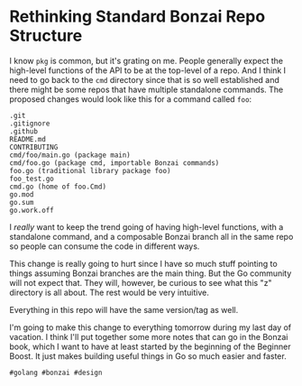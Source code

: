 # Rethinking Standard Bonzai Repo Structure

I know `pkg` is common, but it's grating on me. People generally expect
the high-level functions of the API to be at the top-level of a repo.
And I think I need to go back to the `cmd` directory since that is so
well established and there might be some repos that have multiple
standalone commands. The proposed changes would look like this for a command
called `foo`:

```
.git
.gitignore
.github
README.md
CONTRIBUTING
cmd/foo/main.go (package main)
cmd/foo.go (package cmd, importable Bonzai commands)
foo.go (traditional library package foo)
foo_test.go
cmd.go (home of foo.Cmd)
go.mod
go.sum
go.work.off
```

I *really* want to keep the trend going of having high-level functions,
with a standalone command, and a composable Bonzai branch all in the
same repo so people can consume the code in different ways.

This change is really going to hurt since I have so much stuff pointing
to things assuming Bonzai branches are the main thing. But the Go
community will not expect that. They will, however, be curious to see
what this "z" directory is all about. The rest would be very intuitive.

Everything in this repo will have the same version/tag as well.

I'm going to make this change to everything tomorrow during my last day
of vacation. I think I'll put together some more notes that can go in
the Bonzai book, which I want to have at least started by the beginning
of the Beginner Boost. It just makes building useful things in Go so
much easier and faster.

    #golang #bonzai #design
